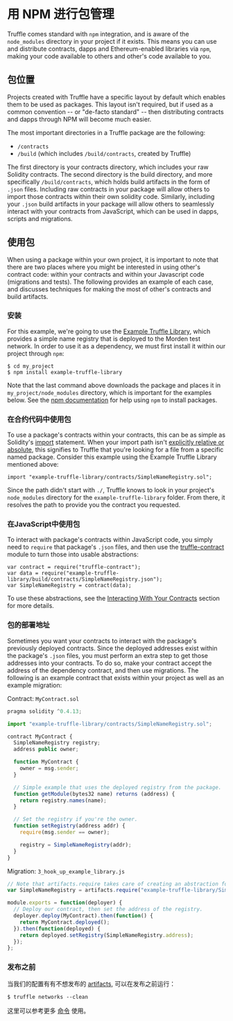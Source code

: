 # 用 NPM 进行包管理

Truffle comes standard with `npm` integration, and is aware of the `node_modules` directory in your project if it exists. This means you can use and distribute contracts, dapps and Ethereum-enabled libraries via `npm`, making your code available to others and other's code available to you.

## 包位置

Projects created with Truffle have a specific layout by default which enables them to be used as packages. This layout isn't required, but if used as a common convention -- or "de-facto standard" -- then distributing contracts and dapps through NPM will become much easier.

The most important directories in a Truffle package are the following:

* `/contracts`
* `/build` (which includes `/build/contracts`, created by Truffle)

The first directory is your contracts directory, which includes your raw Solidity contracts. The second directory is the build directory, and more specifically `/build/contracts`, which holds build artifacts in the form of `.json` files. Including raw contracts in your package will allow others to import those contracts within their own solidity code. Similarly, including your `.json` build artifacts in your package will allow others to seamlessly interact with your contracts from JavaScript, which can be used in dapps, scripts and migrations.

## 使用包

When using a package within your own project, it is important to note that there are two places where you might be interested in using other's contract code: within your contracts and within your Javascript code (migrations and tests). The following provides an example of each case, and discusses techniques for making the most of other's contracts and build artifacts.

### 安装

For this example, we're going to use the [Example Truffle Library](https://github.com/ConsenSys/example-truffle-library), which provides a simple name registry that is deployed to the Morden test network. In order to use it as a dependency, we must first install it within our project through `npm`:

```
$ cd my_project
$ npm install example-truffle-library
```

Note that the last command above downloads the package and places it in `my_project/node_modules` directory, which is important for the examples below. See the [npm documentation](https://docs.npmjs.com/) for help using `npm` to install packages.

### 在合约代码中使用包

To use a package's contracts within your contracts, this can be as simple as Solidity's [import](http://solidity.readthedocs.io/en/develop/layout-of-source-files.html?#importing-other-source-files) statement. When your import path isn't [explicitly relative or absolute](/docs/getting_started/compile#dependencies), this signifies to Truffle that you're looking for a file from a specific named package. Consider this example using the Example Truffle Library mentioned above:

```
import "example-truffle-library/contracts/SimpleNameRegistry.sol";
```

Since the path didn't start with `./`, Truffle knows to look in your project's `node_modules` directory for the `example-truffle-library` folder. From there, it resolves the path to provide you the contract you requested.

### 在JavaScript中使用包

To interact with package's contracts within JavaScript code, you simply need to `require` that package's `.json` files, and then use the [truffle-contract](https://github.com/trufflesuite/truffle/tree/master/packages/truffle-contract) module to turn those into usable abstractions:

```
var contract = require("truffle-contract");
var data = require("example-truffle-library/build/contracts/SimpleNameRegistry.json");
var SimpleNameRegistry = contract(data);
```

To use these abstractions, see the [Interacting With Your Contracts](/docs/getting_started/contracts) section for more details.

### 包的部署地址

Sometimes you want your contracts to interact with the package's previously deployed contracts. Since the deployed addresses exist within the package's `.json` files, you must perform an extra step to get those addresses into your contracts. To do so, make your contract accept the address of the dependency contract, and then use migrations. The following is an example contract that exists within your project as well as an example migration:

Contract: `MyContract.sol`

```javascript
pragma solidity ^0.4.13;

import "example-truffle-library/contracts/SimpleNameRegistry.sol";

contract MyContract {
  SimpleNameRegistry registry;
  address public owner;

  function MyContract {
    owner = msg.sender;
  }

  // Simple example that uses the deployed registry from the package.
  function getModule(bytes32 name) returns (address) {
    return registry.names(name);
  }

  // Set the registry if you're the owner.
  function setRegistry(address addr) {
    require(msg.sender == owner);

    registry = SimpleNameRegistry(addr);
  }
}

```

Migration: `3_hook_up_example_library.js`

```javascript
// Note that artifacts.require takes care of creating an abstraction for us.
var SimpleNameRegistry = artifacts.require("example-truffle-library/SimpleNameRegistry");

module.exports = function(deployer) {
  // Deploy our contract, then set the address of the registry.
  deployer.deploy(MyContract).then(function() {
    return MyContract.deployed();
  }).then(function(deployed) {
    return deployed.setRegistry(SimpleNameRegistry.address);
  });
};
```

### 发布之前

当我们的配置有有不想发布的 [artifacts](https://learnblockchain.cn/docs/truffle/getting-started/compiling-contracts.html#artifacts), 可以在发布之前运行：


```
$ truffle networks --clean
```

这里可以参考更多 [命令](https://learnblockchain.cn/docs/truffle/reference/truffle-commands.html#networks) 使用。

